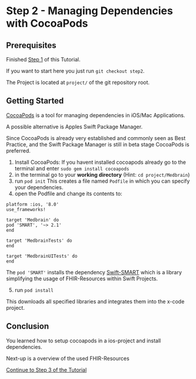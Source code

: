 # Step 2  - Managing Dependencies with CocoaPods

## Prerequisites

Finished [Step 1](STEP1.md) of this Tutorial.

If you want to start here you just run `git checkout step2`.

The Project is located at `project/` of the git repository root.

## Getting Started
[CocoaPods](https://cocoapods.org) is a tool for managing dependencies in iOS/Mac Applications.

A possible alternative is Apples Swift Package Manager.

Since CocoaPods is already very established and commonly seen as Best Practice, and the Swift Package Manager is still in beta stage CocoaPods is preferred.


1. Install CocoaPods:
If you havent installed cocoapods already go to the terminal and enter `sudo gem install cocoapods`
2. in the terminal go to your __working directory__ (Hint: `cd project/Medbrain`)
3. run `pod init`
This creates a file named `Podfile` in which you can specify your dependencies.
4. open the Podfile and change its contents to:

```
platform :ios, '8.0'
use_frameworks!

target 'Medbrain' do
pod 'SMART', '~> 2.1'
end

target 'MedbrainTests' do
end

target 'MedbrainUITests' do
end

```

The `pod 'SMART'` installs the dependency [Swift-SMART](https://github.com/smart-on-fhir/Swift-SMART) which is a library simplifying the usage of FHIR-Resources within Swift Projects.

5. run `pod install`

This downloads all specified libraries and integrates them into the x-code project.


## Conclusion
You learned how to setup cocoapods in a ios-project and install dependencies.

Next-up is a overview of the used FHIR-Resources

[Continue to Step 3 of the Tutorial](STEP3.md)
